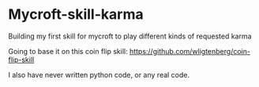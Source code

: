 # Mycroft-skill-karma
Building my first skill for mycroft to play different kinds of requested karma

Going to base it on this coin flip skill: https://github.com/wligtenberg/coin-flip-skill

I also have never written python code, or any real code.
